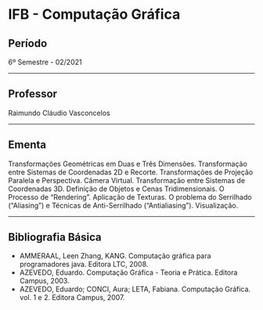 # IFB - Computação Gráfica

## Período

6º Semestre - 02/2021

---

## Professor

Raimundo Cláudio Vasconcelos

---

## Ementa

Transformações Geométricas em Duas e Três Dimensões. Transformação entre Sistemas de Coordenadas 2D e Recorte. Transformações de Projeção Paralela e Perspectiva. Câmera Virtual. Transformação entre Sistemas de Coordenadas 3D. Definição de Objetos e Cenas Tridimensionais. O Processo de “Rendering”. Aplicação de Texturas. O problema do Serrilhado (“Aliasing”) e Técnicas de Anti-Serrilhado (“Antialiasing”). Visualização.

---

## Bibliografia Básica

- AMMERAAL, Leen Zhang, KANG. Computação gráfica para programadores java. Editora LTC, 2008.
- AZEVEDO, Eduardo. Computação Gráfica - Teoria e Prática. Editora Campus, 2003.
- AZEVEDO, Eduardo; CONCI, Aura; LETA, Fabiana. Computação Gráfica. vol. 1 e 2. Editora Campus, 2007.
